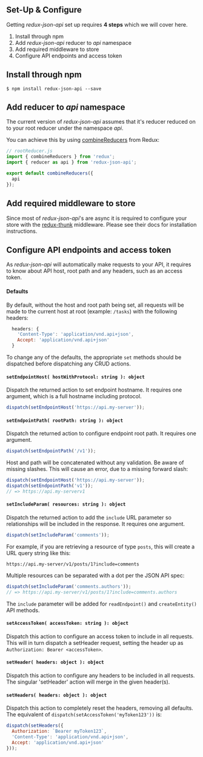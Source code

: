 Set-Up & Configure
------------------

Getting _redux-json-api_ set up requires __4 steps__ which we will cover here.

1. Install through npm
1. Add _redux-json-api_ reducer to _api_ namespace
1. Add required middleware to store
1. Configure API endpoints and access token

## Install through npm

`$ npm install redux-json-api --save`

## Add reducer to _api_ namespace

The current version of _redux-json-api_ assumes that it's reducer reduced on to your root reducer under the namespace _api_.

You can achieve this by using [combineReducers](http://redux.js.org/docs/api/combineReducers.html) from Redux:

```js
// rootReducer.js
import { combineReducers } from 'redux';
import { reducer as api } from 'redux-json-api';

export default combineReducers({
  api
});
```

## Add required middleware to store

Since most of _redux-json-api_'s are async it is required to configure your store with the [redux-thunk](https://github.com/gaearon/redux-thunk) middleware. Please see their docs for installation instructions.

## Configure API endpoints and access token

As _redux-json-api_ will automatically make requests to your API, it requires to know about API host, root path and any headers, such as an access token.

#### Defaults

By default, without the host and root path being set, all requests will be made to the current host at root (example: `/tasks`) with the following headers:

```js
  headers: {
    'Content-Type': 'application/vnd.api+json',
    Accept: 'application/vnd.api+json'
  }
```

To change any of the defaults, the appropriate `set` methods should be dispatched before dispatching any CRUD actions.

#### `setEndpointHost( hostWithProtocol: string ): object`

Dispatch the returned action to set endpoint hostname. It requires one argument, which is a full hostname including protocol.

```js
dispatch(setEndpointHost('https://api.my-server'));
```

#### `setEndpointPath( rootPath: string ): object`

Dispatch the returned action to configure endpoint root path. It requires one argument.

```js
dispatch(setEndpointPath('/v1'));
```

Host and path will be concatenated without any validation. Be aware of missing slashes. This will cause an error, due to a missing forward slash:

```js
dispatch(setEndpointHost('https://api.my-server'));
dispatch(setEndpointPath('v1'));
// => https://api.my-serverv1
```

#### `setIncludeParam( resources: string ): object`

Dispatch the returned action to add the `include` URL parameter so relationships will be included in the response. It requires one argument.

```js
dispatch(setIncludeParam('comments'));
```

For example, if you are retrieving a resource of type `posts`, this will create a URL query string like this:

```
https://api.my-server/v1/posts/1?include=comments
```

Multiple resources can be separated with a dot per the JSON API spec:

```js
dispatch(setIncludeParam('comments.authors'));
// => https://api.my-server/v1/posts/1?include=comments.authors
```

The `include` parameter will be added for `readEndpoint()` and `createEntity()` API methods.

#### `setAccessToken( accessToken: string ): object`

Dispatch this action to configure an access token to include in all requests.
This will in turn dispatch a setHeader request, setting the header up as
`Authorization: Bearer <accessToken>`.

#### `setHeader( headers: object ): object`

Dispatch this action to configure any headers to be included in all requests.
The singular 'setHeader' action will merge in the given header(s).

#### `setHeaders( headers: object ): object`

Dispatch this action to completely reset the headers, removing all defaults.
The equivalent of ```dispatch(setAccessToken('myToken123'))``` is:

```js
dispatch(setHeaders({
  Authorization: `Bearer myToken123`,
  'Content-Type': 'application/vnd.api+json',
  Accept: 'application/vnd.api+json'
}));
```
